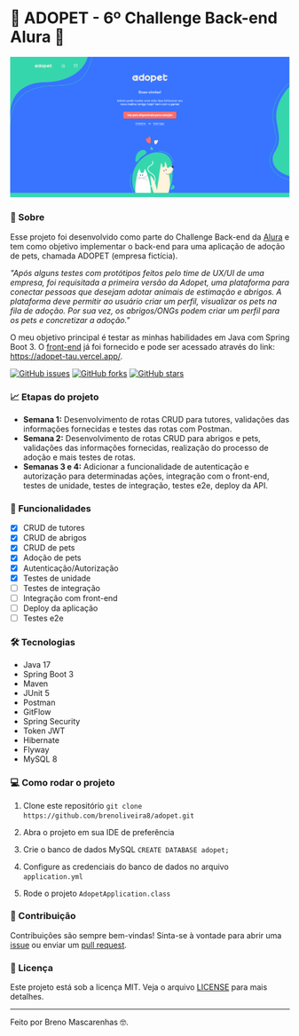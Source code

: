 # 🐾 ADOPET - 6º Challenge Back-end Alura 🐾

![](https://github.com/brenoliveira8/adopet/blob/main/adopet-page.png?raw=true)

### 📝 Sobre
Esse projeto foi desenvolvido como parte do Challenge Back-end da [Alura](https://www.alura.com.br/) e tem como objetivo implementar o back-end para uma aplicação de adoção de pets, chamada ADOPET (empresa fictícia).

_"Após alguns testes com protótipos feitos pelo time de UX/UI de uma empresa, foi requisitada a primeira versão da Adopet, uma plataforma para conectar pessoas que desejam adotar animais de estimação e abrigos. A plataforma deve permitir ao usuário criar um perfil, visualizar os pets na fila de adoção. Por sua vez, os abrigos/ONGs podem criar um perfil para os pets e concretizar a adoção."_

O meu objetivo principal é testar as minhas habilidades em Java com Spring Boot 3. O [front-end](https://github.com/sucodelarangela/adopet) já foi fornecido e pode ser acessado através do link: https://adopet-tau.vercel.app/.

[![GitHub issues](https://img.shields.io/github/issues/brenoliveira8/adopet)](https://github.com/brenoliveira8/adopet/issues)
[![GitHub forks](https://img.shields.io/github/forks/brenoliveira8/adopet)](https://github.com/brenoliveira8/adopet/network)
[![GitHub stars](https://img.shields.io/github/stars/brenoliveira8/adopet)](https://github.com/brenoliveira8/adopet/stargazers)

### 📈 Etapas do projeto

- **Semana 1:** Desenvolvimento de rotas CRUD para tutores, validações das informações fornecidas e testes das rotas com Postman.
- **Semana 2:** Desenvolvimento de rotas CRUD para abrigos e pets, validações das informações fornecidas, realização do processo de adoção e mais testes de rotas.
- **Semanas 3 e 4:** Adicionar a funcionalidade de autenticação e autorização para determinadas ações, integração com o front-end, testes de unidade, testes de integração, testes e2e, deploy da API.

### 🚀 Funcionalidades

- [x] CRUD de tutores
- [x] CRUD de abrigos
- [x] CRUD de pets
- [x] Adoção de pets
- [x] Autenticação/Autorização
- [x] Testes de unidade 
- [ ] Testes de integração
- [ ] Integração com front-end
- [ ] Deploy da aplicação
- [ ] Testes e2e

### 🛠️ Tecnologias

- Java 17
- Spring Boot 3
- Maven
- JUnit 5
- Postman
- GitFlow
- Spring Security
- Token JWT
- Hibernate
- Flyway
- MySQL 8

### 💻 Como rodar o projeto

1. Clone este repositório `git clone https://github.com/brenoliveira8/adopet.git`

2. Abra o projeto em sua IDE de preferência

3. Crie o banco de dados MySQL `CREATE DATABASE adopet;`

4. Configure as credenciais do banco de dados no arquivo `application.yml`

5. Rode o projeto `AdopetApplication.class`

### 🤝 Contribuição

Contribuições são sempre bem-vindas! Sinta-se à vontade para abrir uma [issue](https://github.com/brenoliveira8/adopet/issues) ou enviar um [pull request](https://github.com/brenoliveira8/adopet/pulls).

### 📄 Licença

Este projeto está sob a licença MIT. Veja o arquivo [LICENSE](LICENSE.md) para mais detalhes.

---

Feito por Breno Mascarenhas 🤓.
